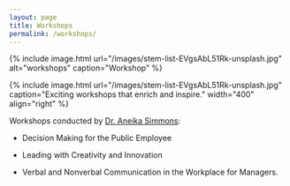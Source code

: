 ```yaml
---
layout: page
title: Workshops
permalink: /workshops/
---
```


{% include image.html url="/images/stem-list-EVgsAbL51Rk-unsplash.jpg" alt="workshops" caption="Workshop" %}

{% include image.html url="/images/stem-list-EVgsAbL51Rk-unsplash.jpg" caption="Exciting workshops that enrich and inspire." width="400" align="right" %}

Workshops conducted by [Dr. Aneika Simmons](https://aneikasimmons.com/):

* Decision Making for the Public Employee

* Leading with Creativity and Innovation

* Verbal and Nonverbal Communication in the Workplace for Managers.


